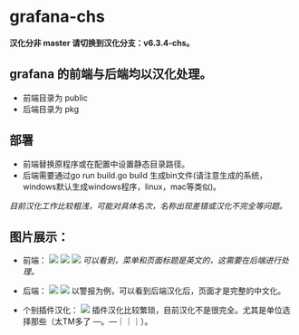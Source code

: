 # grafana-chs

**汉化分非 master 请切换到汉化分支：v6.3.4-chs。**

## grafana 的前端与后端均以汉化处理。
* 前端目录为 public
* 后端目录为 pkg

## 部署
* 前端替换原程序或在配置中设置静态目录路径。
* 后端需要通过go run build.go build 生成bin文件(请注意生成的系统，windows默认生成windows程序，linux，mac等类似)。

*目前汉化工作比较粗浅，可能对具体名次，名称出现差错或汉化不完全等问题。*


## 图片展示：
* 前端：
![](https://s1.ax1x.com/2020/04/07/GceBuR.jpg)
![](https://s1.ax1x.com/2020/04/07/GceDD1.png)
![](https://s1.ax1x.com/2020/04/07/Gcea34.png)
*可以看到，菜单和页面标题是英文的，这需要在后端进行处理。*

* 后端：
![](https://s1.ax1x.com/2020/04/07/GcerHx.png)
![](https://s1.ax1x.com/2020/04/07/Gcewv9.jpg)
以警报为例，可以看到后端汉化后，页面才是完整的中文化。

* 个别插件汉化：
![](https://s1.ax1x.com/2020/04/07/GcmzSe.jpg)
插件汉化比较繁琐，目前汉化不是很完全。尤其是单位选择那些（太TM多了 —。—｜｜｜）。
